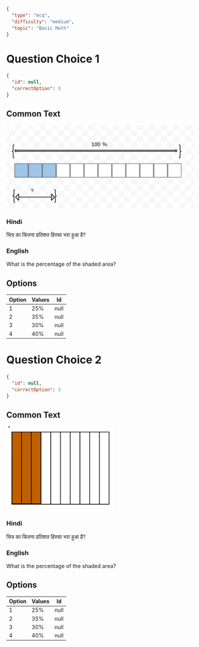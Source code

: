 ```json
{
  "type": "mcq",
  "difficulty": "medium",
  "topic": "Basic Math"
}
```

# Question Choice 1
```json
{
  "id": null,
  "correctOption": 3
}
```
## Common Text
![](images/question_8/choice1.png)

### Hindi
चित्र का कितना प्रतिशत हिस्सा भरा हुआ है?

### English
What is the percentage of the shaded area?

## Options
| Option | Values                 |Id     |
|:-------|:-----------------------|:-----:|
| 1      | 25%                    |null   |
| 2      | 35%                    |null   |
| 3      | 30%                    |null   |
| 4      | 40%                    |null   |


# Question Choice 2
```json
{
  "id": null,
  "correctOption": 3
}
```

## Common Text
![](images/question_8/choice2.png)

### Hindi
चित्र का कितना प्रतिशत हिस्सा भरा हुआ है?

### English
What is the percentage of the shaded area?

## Options
| Option | Values                 |Id     |
|:-------|:-----------------------|:-----:|
| 1      | 25%                    |null   |
| 2      | 35%                    |null   |
| 3      | 30%                    |null   |
| 4      | 40%                    |null   |
